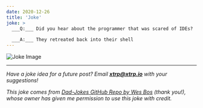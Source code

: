 ```yaml
---
date: 2020-12-26
title: 'Joke'
joke: >
  ___Q:___ Did you hear about the programmer that was scared of IDEs?
  
  ___A:___ They retreated back into their shell
---
```


![Joke Image](https://private.xtrp.io/projects/DailyDeveloperJokes/public_image_server/images/5e1259b6d7a73.png)

---
*Have a joke idea for a future post? Email **[xtrp@xtrp.io](mailto:xtrp@xtrp.io)** with your suggestions!*

*This joke comes from [Dad-Jokes GitHub Repo by Wes Bos](https://github.com/wesbos/dad-jokes) (thank you!), whose owner has given me permission to use this joke with credit.*

<!-- 
Joke text:
**Q:** Did you hear about the programmer that was scared of IDEs?

**A:** They retreated back into their shell
 -->

